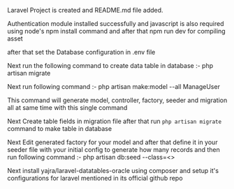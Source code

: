 
Laravel Project is created and README.md file added.

Authentication module installed successfully and javascript is also required using node's npm install command and after that npm run dev for compiling asset

after that set the Database configuration in .env file

Next run the following command to create data table in database
    :- php artisan migrate

Next run following command 
    :- php artisan make:model --all ManageUser 

This command will generate model, controller, factory, seeder and migration all at same time with this single command

Next Create table fields in migration file after that run `php artisan migrate` command to make table in database

Next Edit generated factory for your model and after that define it in your seeder file with your initial config to generate how many records and then run following command
    :- php artisan db:seed --class=<<your seeder name>>

Next install yajra/laravel-datatables-oracle using composer and setup it's configurations for laravel mentioned in its official github repo
